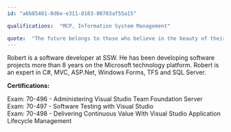 ```yaml
---
id: "a6b85481-0d6e-e311-8103-00783af55a15"

qualifications:  "MCP, Information System Management"

quote:  "The future belongs to those who believe in the beauty of their dreams."
---
```


Robert is a software developer at SSW. He has been developing software projects more than 8 years on the Microsoft technology platform. Robert is an expert in C#, MVC, ASP.Net, Windows Forms, TFS and SQL Server.

**Certifications:**

Exam: 70-496 - Administering Visual Studio Team Foundation Server  
Exam: 70-497 - Software Testing with Visual Studio  
Exam: 70-498 - Delivering Continuous Value With Visual Studio Application Lifecycle Management